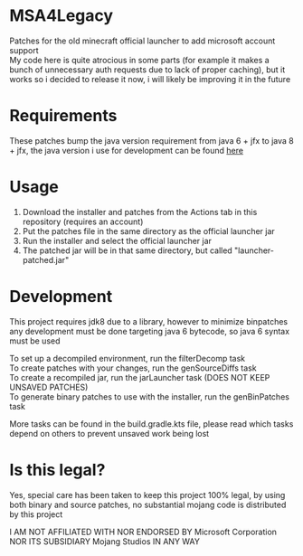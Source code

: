 # MSA4Legacy
Patches for the old minecraft official launcher to add microsoft account support  
My code here is quite atrocious in some parts (for example it makes a bunch of unnecessary auth requests due to lack of proper caching), but it works so i decided to release it now, i will likely be improving it in the future  

# Requirements  

These patches bump the java version requirement from java 6 + jfx to java 8 + jfx, the java version i use for development can be found [here](https://cdn.azul.com/zulu/bin/zulu8.60.0.21-ca-fx-jdk8.0.322-linux_x64.tar.gz)  

# Usage  
1. Download the installer and patches from the Actions tab in this repository (requires an account)
2. Put the patches file in the same directory as the official launcher jar  
3. Run the installer and select the official launcher jar  
4. The patched jar will be in that same directory, but called "launcher-patched.jar"

# Development  
This project requires jdk8 due to a library, however to minimize binpatches any development must be done targeting java 6 bytecode, so java 6 syntax must be used  

To set up a decompiled environment, run the filterDecomp task  
To create patches with your changes, run the genSourceDiffs task  
To create a recompiled jar, run the jarLauncher task (DOES NOT KEEP UNSAVED PATCHES)  
To generate binary patches to use with the installer, run the genBinPatches task  

More tasks can be found in the build.gradle.kts file, please read which tasks depend on others to prevent unsaved work being lost  

# Is this legal?  
Yes, special care has been taken to keep this project 100% legal, by using both binary and source patches, no substantial mojang code is distributed by this project

I AM NOT AFFILIATED WITH NOR ENDORSED BY Microsoft Corporation NOR ITS SUBSIDIARY Mojang Studios IN ANY WAY  
